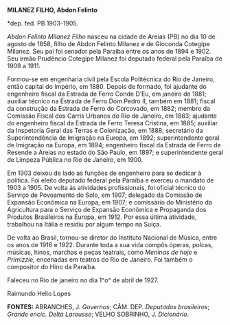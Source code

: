 **MILANEZ FILHO, Abdon Felinto**

\*dep. fed. PB 1903-1905.

*Abdon Felinto Milanez Filho* nasceu na cidade de Areias (PB) no dia 10
de agosto de 1858, filho de Abdon Felinto Milanez e de Gioconda Cotegipe
Milanez. Seu pai foi senador pela Paraíba entre os anos de 1894 e 1902.
Seu irmão Prudêncio Cotegipe Milanez foi deputado federal pela Paraíba
de 1909 a 1911.

Formou-se em engenharia civil pela Escola Politécnica do Rio de Janeiro,
então capital do Império, em 1880. Depois de formado, foi ajudante do
engenheiro fiscal da Estrada de Ferro Conde D’Eu, em janeiro de 1881;
auxiliar técnico na Estrada de Ferro Dom Pedro II, também em 1881;
fiscal da construção da Estrada de Ferro do Corcovado, em 1882; membro
da Comissão Fiscal dos Carris Urbanos do Rio de Janeiro, em 1883;
ajudante do engenheiro fiscal da Estrada de Ferro Teresa Cristina, em
1885; auxiliar da Inspetoria Geral das Terras e Colonização, em 1888;
secretário da Superintendência de Imigração na Europa, em 1892;
superintendente geral de Imigração na Europa, em 1894; engenheiro fiscal
da Estrada de Ferro de Resende a Areias no estado do São Paulo, em 1897;
e superintendente geral de Limpeza Pública no Rio de Janeiro, em 1900.

Em 1903 deixou de lado as funções de engenheiro para se dedicar à
política. Foi eleito deputado federal pela Paraíba e exerceu o mandato
de 1903 a 1905. De volta às atividades profissionais, foi oficial
técnico do Serviço de Povoamento do Solo, em 1907; delegado da Comissão
de Expansão Econômica na Europa, em 1907; e comissário do Ministério da
Agricultura para o Serviço de Expansão Econômica e Propaganda dos
Produtos Brasileiros na Europa, em 1912. Por essa última atividade,
trabalhou na Itália e residiu por algum tempo na Suíça.

De volta ao Brasil, tornou-se diretor do Instituto Nacional de Música,
entre os anos de 1916 e 1922. Durante toda a sua vida compôs óperas,
polcas, músicas, hinos, marchas e peças teatrais, como *Meninas de hoje*
e *Primizzie,* encenadas em teatros do Rio de Janeiro. Foi também o
compositor do Hino da Paraíba.

Faleceu no Rio de janeiro no dia 1^o^ de abril de 1927.

Raimundo Helio Lopes

**FONTES:** ABRANCHES, J. *Governos*; CÂM. DEP. *Deputados brasileiros*;
*Grande encic. Delta Larousse*; VELHO SOBRINHO, J. *Dicionário*.
